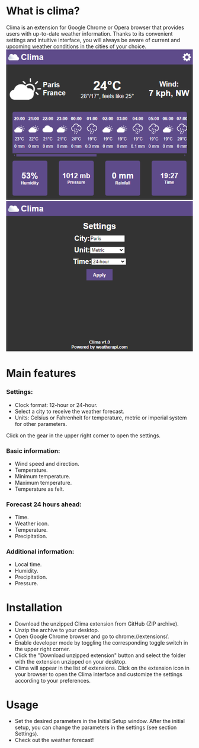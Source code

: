 # What is clima?

Clima is an extension for Google Chrome or Opera browser that provides users with up-to-date weather information. Thanks to its convenient settings and intuitive interface, you will always be aware of current and upcoming weather conditions in the cities of your choice.
![Main](img/Screenshots/Main.png)![Settings](img/Screenshots/Settings.png)
# Main features

### Settings:

- Clock format: 12-hour or 24-hour.
- Select a city to receive the weather forecast.
- Units: Celsius or Fahrenheit for temperature, metric or imperial system for other parameters.

Click on the gear in the upper right corner to open the settings.

### Basic information:

- Wind speed and direction.
- Temperature.
- Minimum temperature.
- Maximum temperature.
- Temperature as felt.

### Forecast 24 hours ahead:

- Time.
- Weather icon.
- Temperature.
- Precipitation.

### Additional information:

- Local time.
- Humidity.
- Precipitation.
- Pressure.

# Installation

- Download the unzipped Clima extension from GitHub (ZIP archive).
- Unzip the archive to your desktop.
- Open Google Chrome browser and go to chrome://extensions/.
- Enable developer mode by toggling the corresponding toggle switch in the upper right corner.
- Click the "Download unzipped extension" button and select the folder with the extension unzipped on your desktop.
- Clima will appear in the list of extensions. Click on the extension icon in your browser to open the Clima interface and customize the settings according to your preferences.

# Usage
- Set the desired parameters in the Initial Setup window. After the initial setup, you can change the parameters in the settings (see section Settings).
- Check out the weather forecast!
